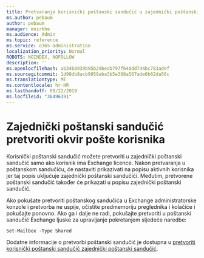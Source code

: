 ```yaml
---
title: Pretvaranje korisnički poštanski sandučić u zajednički poštanski sandučić?
ms.author: pebaum
author: pebaum
manager: mnirkhe
ms.audience: Admin
ms.topic: reference
ms.service: o365-administration
localization_priority: Normal
ROBOTS: NOINDEX, NOFOLLOW
description: ''
ms.openlocfilehash: ab34b8939b95b29bedb797f640dd744bc783adef
ms.sourcegitcommit: 1d98db8acb9959aba3b5e308a567ade6b62da56c
ms.translationtype: MT
ms.contentlocale: hr-HR
ms.lasthandoff: 08/22/2019
ms.locfileid: "36496391"
---
```

# <a name="convert-a-user-mail-box-into-a-shared-mailbox"></a>Zajednički poštanski sandučić pretvoriti okvir pošte korisnika

Korisnički poštanski sandučić možete pretvoriti u zajednički poštanski sandučić samo ako korisnik ima Exchange licence. Nakon pretvaranja u poštanskom sandučiću, će nastaviti prikazivati na popisu aktivnih korisnika jer taj popis uključuje zajednički poštanski sandučići. Međutim, pretvorene poštanski sandučić također će prikazati u popisu zajednički poštanski sandučić. 
  
Ako pokušate pretvoriti poštanskog sandučića u Exchange administratorske konzole i pretvorba ne uspije, očistite predmemoriju preglednika i kolačiće i pokušajte ponovno. Ako ga i dalje ne radi, pokušajte pretvoriti u poštanski sandučić Exchange ljuske za upravljanje pokretanjem sljedeće naredbe:
  
```
Set-Mailbox -Type Shared
```

Dodatne informacije o pretvorbi poštanski sandučić je dostupna u [pretvoriti korisnički poštanski sandučić zajednički poštanski sandučić](https://docs.microsoft.com/office365/admin/email/convert-user-mailbox-to-shared-mailbox).
  
